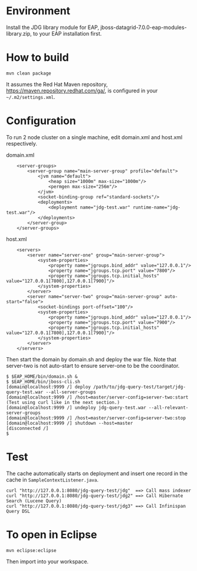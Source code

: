 # Environment

Install the JDG library module for EAP, jboss-datagrid-7.0.0-eap-modules-library.zip, to your EAP installation first.


# How to build

    mvn clean package

It assumes the Red Hat Maven repository, https://maven.repository.redhat.com/ga/, is configured in your `~/.m2/settings.xml`.


# Configuration

To run 2 node cluster on a single machine, edit domain.xml and host.xml respectively.

domain.xml
~~~
    <server-groups>
        <server-group name="main-server-group" profile="default">
            <jvm name="default">
                <heap size="1000m" max-size="1000m"/>
                <permgen max-size="256m"/>
            </jvm>
            <socket-binding-group ref="standard-sockets"/>
            <deployments>
                <deployment name="jdg-test.war" runtime-name="jdg-test.war"/>
            </deployments>
        </server-group>
    </server-groups>
~~~

host.xml
~~~
    <servers>
        <server name="server-one" group="main-server-group">
            <system-properties>
                <property name="jgroups.bind_addr" value="127.0.0.1"/>
                <property name="jgroups.tcp.port" value="7800"/>
                <property name="jgroups.tcp.initial_hosts" value="127.0.0.1[7800],127.0.0.1[7900]"/>
            </system-properties>
        </server>
        <server name="server-two" group="main-server-group" auto-start="false">
            <socket-bindings port-offset="100"/>
            <system-properties>
                <property name="jgroups.bind_addr" value="127.0.0.1"/>
                <property name="jgroups.tcp.port" value="7900"/>
                <property name="jgroups.tcp.initial_hosts" value="127.0.0.1[7800],127.0.0.1[7900]"/>
            </system-properties>
        </server>
    </servers>
~~~

Then start the domain by domain.sh and deploy the war file.
Note that server-two is not auto-start to ensure server-one to be the coordinator.

~~~
$ $EAP_HOME/bin/domain.sh &
$ $EAP_HOME/bin/jboss-cli.sh
[domain@localhost:9999 /] deploy /path/to/jdg-query-test/target/jdg-query-test.war --all-server-groups
[domain@localhost:9999 /] /host=master/server-config=server-two:start
(Test using curl like in the next section.)
[domain@localhost:9999 /] undeploy jdg-query-test.war --all-relevant-server-groups
[domain@localhost:9999 /] /host=master/server-config=server-two:stop
[domain@localhost:9999 /] shutdown --host=master
[disconnected /]
$ 
~~~


# Test

The cache automatically starts on deployment and insert one record in the cache in ``SampleContextListener.java``.

    curl "http://127.0.0.1:8080/jdg-query-test/jdg"  ==> Call mass indexer
    curl "http://127.0.0.1:8080/jdg-query-test/jdg2" ==> Call Hibernate Search (Lucene Query)
    curl "http://127.0.0.1:8080/jdg-query-test/jdg3" ==> Call Infinispan Query DSL


# To open in Eclipse

    mvn eclipse:eclipse

Then import into your workspace.
